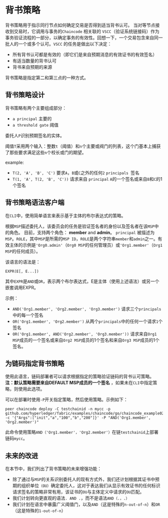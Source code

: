 # 背书策略

背书策略用于指示同行节点如何确定交易是否得到适当背书认可。 当对等节点接收到交易时，它调用与事务的`Chaincode` 相关联的 `VSCC`（验证系统链接码）作为事务验证流程的一部分，以确定事务的有效性。回想一下，一个交易包含来自同一批人的一个或多个认可。`VSCC` 的任务是做出以下决定：

 - 所有背书认可都是有效的（即它们是来自预期消息的有效证书的有效签名）
 - 有适当数量的背书认可
 - 背书来自预期的来源

背书策略是指定第二和第三点的一种方式。

## 背书策略设计

背书策略有两个主要组成部分：
 - `a principal` 主要的
 - `a threshold gate` 阈值

委托人`P`识别预期签名的实体。

阈值`T`采用两个输入：整数`t`（阈值）和`n`个主要或阀门的列表，这个门基本上捕获了那些要求满足这些`n`个校长或门的期望。

example:
 - `T(2, 'A', 'B', 'C')` 要求`A`，`B`或`C`之外的任何`2` `principals `签名
 - `T(1, 'A', T(2, 'B', 'C'))` 请求来自 `principal`  `A`的一个签名或来自`B`和`C`的1个签名
## 背书策略语法客户端

在`CLI`中，使用简单语言来表示基于主体的布尔表达式的策略。

根据`MSP`描述委托人，该委员会的任务是验证签名者的身份以及签名者在该`MSP`中的角色。 目前，支持两个角色： **member** and **admin**。 `principal` 被描述为`MSP`。`ROLE`，其中`MSP`是所需的`MSP ID`，`ROLE`是两个字符串`member`和`admin`之一。有效主体的示例是`'Org0.admin'`（`Org0 MSP`的任何管理员）或`'Org1.member'`（`Org1 MSP`的任何成员）。 

该语言的语法是：

`EXPR(E[, E...])`

其中`EXPR`是`AND`或`OR`，表示两个布尔表达式，E是主体（使用上述语法）或另一个嵌套调用EXPR。

示例：
 - `AND('Org1.member', 'Org2.member', 'Org3.member')`  请求三个`principals`中的每一个签名
 - `OR('Org1.member', 'Org2.member')`  从两个`principals`中的任何一个请求`1`个签名
 - `OR('Org1.member', AND('Org2.member', 'Org3.member'))` 请求来自`Org1 MSP`成员的一个签名或来自`Org2 MSP`成员的1个签名和来自`Org3 MSP`成员的1个签名。
## 为链码指定背书策略

使用此语言，链码部署者可以请求根据指定的策略验证链码的背书认可策略。 **注：默认策略需要来自DEFAULT MSP成员的一个签名** ，如果未在`CLI`中指定策略，则使用此选项。

可以在部署时使用`-P`开关指定策略，然后使用策略。示例如下：

```
peer chaincode deploy -C testchainid -n mycc -p github.com/hyperledger/fabric/examples/chaincode/go/chaincode_example02 -c '{"Args":["init","a","100","b","200"]}' -P "AND('Org1.member', 'Org2.member')"
```

此命令使用策略`AND（'Org1.member'，'Org2.member'）`在链`testchainid`上部署链码`mycc`。

## 未来的改进

在本节中，我们列出了背书策略的未来增强功能：
 - 除了通过与`MSP`的关系识别委托人的现有方式外，我们还计划根据其证书中预期的组织单位`（OU）`确定委托人，这对于表达我们从显示有效证书的任何标识请求签名的策略非常有用，该证书的`OU`与主体定义中请求的`OU`匹配。
 - 我们计划转向更直观的语法`. AND .`，而不是语法`AND（.，.）`
 - 我们计划在语言中暴露广义阈值门，以及`AND`（这是特殊的`n-out-of-n`）和`OR`（这是特殊的`1-out-of-n`）